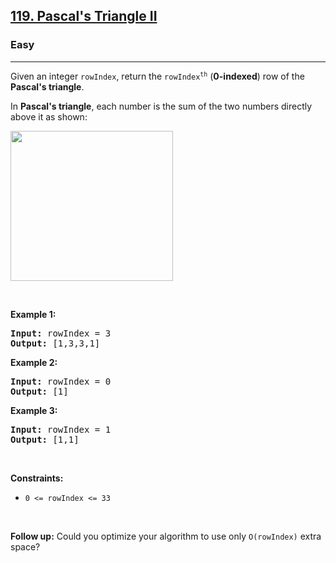 <h2><a href="https://leetcode.com/problems/pascals-triangle-ii/">119. Pascal's Triangle II</a></h2><h3>Easy</h3><hr><div style="user-select: auto;"><p style="user-select: auto;">Given an integer <code style="user-select: auto;">rowIndex</code>, return the <code style="user-select: auto;">rowIndex<sup style="user-select: auto;">th</sup></code> (<strong style="user-select: auto;">0-indexed</strong>) row of the <strong style="user-select: auto;">Pascal's triangle</strong>.</p>

<p style="user-select: auto;">In <strong style="user-select: auto;">Pascal's triangle</strong>, each number is the sum of the two numbers directly above it as shown:</p>
<img alt="" src="https://upload.wikimedia.org/wikipedia/commons/0/0d/PascalTriangleAnimated2.gif" style="height: 240px; width: 260px; user-select: auto;">
<p style="user-select: auto;">&nbsp;</p>
<p style="user-select: auto;"><strong style="user-select: auto;">Example 1:</strong></p>
<pre style="user-select: auto;"><strong style="user-select: auto;">Input:</strong> rowIndex = 3
<strong style="user-select: auto;">Output:</strong> [1,3,3,1]
</pre><p style="user-select: auto;"><strong style="user-select: auto;">Example 2:</strong></p>
<pre style="user-select: auto;"><strong style="user-select: auto;">Input:</strong> rowIndex = 0
<strong style="user-select: auto;">Output:</strong> [1]
</pre><p style="user-select: auto;"><strong style="user-select: auto;">Example 3:</strong></p>
<pre style="user-select: auto;"><strong style="user-select: auto;">Input:</strong> rowIndex = 1
<strong style="user-select: auto;">Output:</strong> [1,1]
</pre>
<p style="user-select: auto;">&nbsp;</p>
<p style="user-select: auto;"><strong style="user-select: auto;">Constraints:</strong></p>

<ul style="user-select: auto;">
	<li style="user-select: auto;"><code style="user-select: auto;">0 &lt;= rowIndex &lt;= 33</code></li>
</ul>

<p style="user-select: auto;">&nbsp;</p>
<p style="user-select: auto;"><strong style="user-select: auto;">Follow up:</strong> Could you optimize your algorithm to use only <code style="user-select: auto;">O(rowIndex)</code> extra space?</p>
</div>